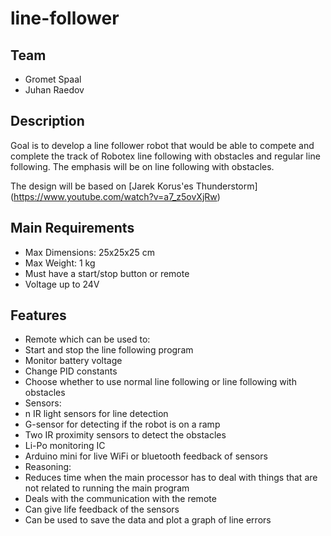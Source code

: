 # line-follower

## Team

* Gromet Spaal
* Juhan Raedov

## Description

Goal is to develop a line follower robot that would be able to compete and
complete the track of Robotex line following with obstacles and regular line
following. The emphasis will be on line following with obstacles. 

The design will be based on [Jarek Korus'es Thunderstorm] (https://www.youtube.com/watch?v=a7_z5ovXjRw)

## Main Requirements

* Max Dimensions:  25x25x25 cm
* Max Weight: 1 kg
* Must have a start/stop button or remote
* Voltage up to 24V

## Features

* Remote which can be used to:
 * Start and stop the line following program
 * Monitor battery voltage
 * Change PID constants
 * Choose whether to use normal line following or line following with obstacles
* Sensors:
 * n IR light sensors for line detection
 * G-sensor for detecting if the robot is on a ramp
 * Two IR proximity sensors to detect the obstacles
 * Li-Po monitoring IC
* Arduino mini for live WiFi or bluetooth feedback of sensors
 * Reasoning:
  * Reduces time when the main processor has to deal with things that are not related to running the main program
  * Deals with the communication with the remote
  * Can give life feedback of the sensors
   * Can be used to save the data and plot a graph of line errors

